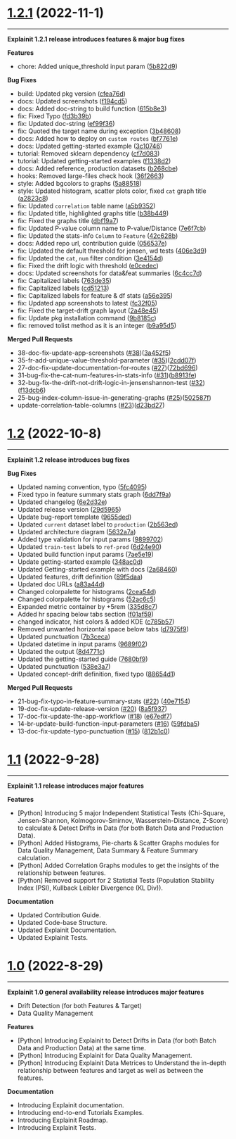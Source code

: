 # [1.2.1](https://github.com/katonic-dev/explainit) (2022-11-1)

---

**Explainit 1.2.1 release introduces features & major bug fixes**

**Features**

- chore: Added unique_threshold input param ([5b822d9](https://github.com/katonic-dev/explainit/pull/41/commits/5b822d959531bc0d52010f534d87340f4477c570))

**Bug Fixes**

- build: Updated pkg version ([cfea76d](https://github.com/katonic-dev/explainit/pull/41/commits/cfea76d7c9ad3040e65cef62737b2d2991bd7b16))
- docs: Updated screenshots ([f194cd5](https://github.com/katonic-dev/explainit/pull/41/commits/f194cd5acf05063af1a48238c3dffbe0bed2419a))
- docs: Added doc-string to build function ([615b8e3](https://github.com/katonic-dev/explainit/pull/41/commits/615b8e3b2178f3e705c9cb83c3840774e4b91588))
- fix: Fixed Typo ([fd3b39b](https://github.com/katonic-dev/explainit/pull/41/commits/fd3b39b70007a698fa332c954a08f63eb460441a))
- fix: Updated doc-string ([ef99f36](https://github.com/katonic-dev/explainit/pull/41/commits/ef99f3615e23725a0b32e638c913ea71ef0ec5bd))
- fix: Quoted the target name during exception ([3b48608](https://github.com/katonic-dev/explainit/pull/41/commits/3b486087ff15ae043ccc24912cd6d12426228e9e))
- docs: Added how to deploy on `custom routes` ([bf7761e](https://github.com/katonic-dev/explainit/pull/41/commits/bf7761ec412a42f3b4a21a820233df18a17d020b))
- docs: Updated getting-started example ([3c10746](https://github.com/katonic-dev/explainit/pull/41/commits/3c10746186b685f8fcd95c90d41d1eb8680dfac5))
- tutorial: Removed sklearn dependency ([cf7d083](https://github.com/katonic-dev/explainit/pull/41/commits/cf7d08370071b34e831ea61a435b92dbc62446f8))
- tutorial: Updated getting-started examples ([f1338d2](https://github.com/katonic-dev/explainit/pull/41/commits/f1338d28a6228c468f1783676a93484532279d63))
- docs: Added reference, production datasets ([b268cbe](https://github.com/katonic-dev/explainit/pull/41/commits/b268cbe55c14ac3063bfdbc6577384cf35183b4d))
- hooks: Removed large-files check hook ([36f2663](https://github.com/katonic-dev/explainit/pull/41/commits/36f266352fd15d59f9d7abbcde25b85a9509fda6))
- style: Added bgcolors to graphs ([5a88518](https://github.com/katonic-dev/explainit/pull/41/commits/5a885187b52f63a0278baa0d43c339af8ad87165))
- style: Updated histogram, scatter plots color, fixed `cat` graph title ([a2823c8](https://github.com/katonic-dev/explainit/pull/41/commits/a2823c8ccb2ea69f1edc8ed8bcb0cba85b081dc5))
- fix: Updated `correlation` table name ([a5b9352](https://github.com/katonic-dev/explainit/pull/41/commits/a5b9352d90ade1b4044cb691a5e5a499ab192717))
- fix: Updated title, highlighted graphs title ([b38b449](https://github.com/katonic-dev/explainit/pull/41/commits/b38b4496f8d54027c5ff5623a79ab2bc09ee0280))
- fix: Fixed the graphs title ([dbf19a7](https://github.com/katonic-dev/explainit/pull/41/commits/dbf19a7aaee64e2959d3a2f270533820e77b4181))
- fix: Updated P-value column name to P-value/Distance ([7e6f7cb](https://github.com/katonic-dev/explainit/pull/41/commits/7e6f7cb28bc9bfc6021c2e025b482008adf717f5))
- fix: Updated the stats-info `Column` to `Feature` ([42c628b](https://github.com/katonic-dev/explainit/pull/41/commits/42c628b707682dfe4cff98ed03ba5fefa487ae23))
- docs: Added repo url, contribution guide ([056537e](https://github.com/katonic-dev/explainit/pull/41/commits/056537e48a136c2ee6d11cd6f4b0426f707bfdbd))
- fix: Updated the default threshold for jensen, wd tests ([406e3d9](https://github.com/katonic-dev/explainit/pull/41/commits/406e3d9a614494ac33aa5c5150b348e19230241a))
- fix: Updated the `cat`, `num` filter condition ([3e4154d](https://github.com/katonic-dev/explainit/pull/41/commits/3e4154d7dc0ec041325fa5976f5e0c14bae8dc9b))
- fix: Fixed the drift logic with threshold ([e0cedec](https://github.com/katonic-dev/explainit/pull/41/commits/e0cedeccf1aadfdc2f16d2c88aaa2f36dcbff1e3))
- docs: Updated screenshots for data&feat summaries ([6c4cc7d](https://github.com/katonic-dev/explainit/pull/41/commits/6c4cc7d95bea4744832539100de26e89e6951fe4))
- fix: Capitalized labels ([763de35](https://github.com/katonic-dev/explainit/pull/41/commits/763de356466b760d6a7a7d83a29618b194287517))
- fix: Capitalized labels ([cd51213](https://github.com/katonic-dev/explainit/pull/41/commits/cd51213a57bbcca5527a5279ed634b02eee46f0a))
- fix: Capitalized labels for feature & df stats ([a56e395](https://github.com/katonic-dev/explainit/pull/41/commits/a56e39503efdd313a97d8a738ffcd5e8f23279da))
- fix: Updated app screenshots to latest ([fc32f05](https://github.com/katonic-dev/explainit/pull/41/commits/fc32f05c6b38ae29b73f11c8c935554f8bca5bd9))
- fix: Fixed the target-drift graph layout ([2a48e45](https://github.com/katonic-dev/explainit/pull/41/commits/2a48e4567d9e52f2dd4b9a2b9c553e46fa8ad0bd))
- fix: Update pkg installation command ([9b8185c](https://github.com/katonic-dev/explainit/pull/41/commits/9b8185c0f14f0f84e15f16abf64d6cb28fede95e))
- fix: removed tolist method as it is an integer ([b9a95d5](https://github.com/katonic-dev/explainit/pull/41/commits/b9a95d55bdd0a3ce5c44d97fb9c0525066735e95))

**Merged Pull Requests**

- 38-doc-fix-update-app-screenshots ([#38](https://github.com/katonic-dev/explainit/issues/38))([3a452f5](https://github.com/katonic-dev/explainit/pull/41/commits/3a452f58e9acaaf554f67ff4124a68b50f90f491))
- 35-fr-add-unique-value-threshold-parameter ([#35](https://github.com/katonic-dev/explainit/issues/35))([2cdd07f](https://github.com/katonic-dev/explainit/pull/41/commits/2cdd07f7d3945275859b933e63bb12ab19fcada9))
- 27-doc-fix-update-documentation-for-routes ([#27](https://github.com/katonic-dev/explainit/issues/27))([72bd696](https://github.com/katonic-dev/explainit/pull/41/commits/72bd696e4bd2c29be9cbaf1084441b74f0d5395e))
- 31-bug-fix-the-cat-num-features-in-stats-info ([#31](https://github.com/katonic-dev/explainit/issues/31))([b8913fe](https://github.com/katonic-dev/explainit/pull/41/commits/b8913fe552f8cfd0492eb38ceae721e762009084))
- 32-bug-fix-the-drift-not-drift-logic-in-jensenshannon-test ([#32](https://github.com/katonic-dev/explainit/issues/32))([f13dcb6](https://github.com/katonic-dev/explainit/pull/41/commits/f13dcb6db8cb889b3936e1ed8447b72353647fee))
- 25-bug-index-column-issue-in-generating-graphs ([#25](https://github.com/katonic-dev/explainit/issues/25))([502587f](https://github.com/katonic-dev/explainit/pull/41/commits/502587f2edb52486cd69ab7b84b24461a14a95df))
- update-correlation-table-columns ([#23](https://github.com/katonic-dev/explainit/issues/23))([d23bd27](https://github.com/katonic-dev/explainit/commit/d23bd273e7a55047fa052b396502a8086b2c74b6))


# [1.2](https://github.com/katonic-dev/explainit) (2022-10-8)

---

**Explainit 1.2 release introduces bug fixes**

**Bug Fixes**

- Updated naming convention, typo ([5fc4095]())
- Fixed typo in feature summary stats graph ([6dd7f9a](https://github.com/katonic-dev/explainit/commit/6dd7f9aa1a64376d460b11b1fe4f0295019d692f))
- Updated changelog ([6e2d32e](https://github.com/katonic-dev/explainit/commit/6e2d32e915ac1d8e7f3c574bfa69a740a9fb5e63))
- Updated release version ([29d5965](https://github.com/katonic-dev/explainit/commit/29d59652c3c57ef3e831effedc562f0f3d81f823))
- Update bug-report template ([9655ded](https://github.com/katonic-dev/explainit/commit/9655ded53bd1cec081841a75c0f97708d05a6cfb))
- Updated `current` dataset label to `production` ([2b563ed](https://github.com/katonic-dev/explainit/commit/2b563edb276790997f73039eb3cb8bf669fe7780))
- Updated architecture diagram ([5632a7a](https://github.com/katonic-dev/explainit/commit/5632a7aee061f1e17cc7506996c20c3d401380b0))
- Added type validation for input params ([9899702](https://github.com/katonic-dev/explainit/commit/9899702d18d571c3bdcc07cfcc10688318412d28))
- Updated `train-test` labels to `ref-prod` ([6d24e90](https://github.com/katonic-dev/explainit/commit/6d24e9000c95ae2644001f49a3f17add415cf5fb))
- Updated build function input params ([7ae5e19](https://github.com/katonic-dev/explainit/commit/7ae5e19f3a479812411e557f8538ece4e3681c3b))
- Update getting-started example ([348ac0d](https://github.com/katonic-dev/explainit/commit/348ac0ddc8f4ebf8d32ec796881e1567686d9c24))
- Updated Getting-started example with docs ([2a68460](https://github.com/katonic-dev/explainit/commit/2a68460782d08e882a9872d345006bf62fe41972))
- Updated features, drift definition ([89f5daa](https://github.com/katonic-dev/explainit/commit/89f5daaaf951b749ea469c27dfa77a167fba5631))
- Updated doc URLs ([a83a44d](https://github.com/katonic-dev/explainit/commit/a83a44db88d85f023fb14a87c7026cd9297e71a3))
- Changed colorpalette for histograms ([2cea54d](https://github.com/katonic-dev/explainit/commit/2cea54dfbe8bf012a5b2cdbdd01983a02636b352))
- Changed colorpalette for histograms ([52ac6c5](https://github.com/katonic-dev/explainit/commit/52ac6c53d2fc520291926fbbdae7c098ea227f0a))
- Expanded metric container by +5rem ([335d8c7](https://github.com/katonic-dev/explainit/commit/335d8c7113785ec94e491b7a3377f3e33204b67a))
- Added hr spacing below tabs section ([f01af59](https://github.com/katonic-dev/explainit/commit/f01af59486847e9a314ebe4c859266b94f8e7d5f))
- changed indicator, hist colors & added KDE ([c785b57](https://github.com/katonic-dev/explainit/commit/c785b57203b4eca1b876346cc0b8cb4f7cfea291))
- Removed unwanted horizontal space below tabs ([d7975f9](https://github.com/katonic-dev/explainit/commit/d7975f949cfb089d7df38336ac2c36306807cf97))
- Updated punctuation ([7b3ceca](https://github.com/katonic-dev/explainit/commit/7b3ceca4d15305d05a908278c946988acaabf290))
- Updated datetime in input params ([9689f02](https://github.com/katonic-dev/explainit/commit/9689f021e4610b6ab44535ab9b9948ba83d68195))
- Updated the output ([8d4771c](https://github.com/katonic-dev/explainit/commit/8d4771c24390f9fdf10658129c1511b7a1e5eca2))
- Updated the getting-started guide ([7680bf9](https://github.com/katonic-dev/explainit/commit/7680bf9db39418f58d90fe51cfebbf3eb8181315))
- Updated punctuation ([538e3a7](https://github.com/katonic-dev/explainit/commit/538e3a7e98c4f2b24ce472cb43c7384dd4169a94))
- Updated concept-drift definition, fixed typo ([88654d1](https://github.com/katonic-dev/explainit/commit/88654d13272dd4c4760cc426366e269055dbe8f9))


**Merged Pull Requests**

- 21-bug-fix-typo-in-feature-summary-stats ([#22](https://github.com/katonic-dev/explainit/pull/22)) ([40e7154](https://github.com/katonic-dev/explainit/commit/40e7154fb44482d6f91f4631b547df429fc84086))
- 19-doc-fix-update-release-version ([#20](https://github.com/katonic-dev/explainit/pull/20)) ([8a5f937](https://github.com/katonic-dev/explainit/commit/8a5f937f3a2c3ea9ce67a1ab7ad7ec8c371a4c18))
- 17-doc-fix-update-the-app-workflow ([#18](https://github.com/katonic-dev/explainit/pull/18)) ([e67edf7](https://github.com/katonic-dev/explainit/commit/e67edf7b15a6f0d7ffc73abd98455703142db826))
- 14-br-update-build-function-input-parameters ([#16](https://github.com/katonic-dev/explainit/pull/16)) ([59fdba5](https://github.com/katonic-dev/explainit/commit/59fdba5c4f74fc4a8a0c86262c2bad126388205b))
- 13-doc-fix-update-typo-punctuation ([#15](https://github.com/katonic-dev/explainit/pull/15)) ([812b1c0](https://github.com/katonic-dev/explainit/commit/812b1c0399dfb5c603406289560cbd095c1b4d7f))


# [1.1](https://github.com/katonic-dev/explainit) (2022-9-28)

---

**Explainit 1.1 release introduces major features**

**Features**

- [Python] Introducing 5 major Independent Statistical Tests (Chi-Square, Jensen-Shannon, Kolmogorov-Smirnov, Wasserstein-Distance, Z-Score) to calculate & Detect Drifts in Data (for both Batch Data and Production Data).
- [Python] Added Histograms, Pie-charts & Scatter Graphs modules for Data Quality Management, Data Summary & Feature Summary calculation.
- [Python] Added Correlation Graphs modules to get the insights of the relationship between features.
- [Python] Removed support for 2 Statistial Tests (Population Stability Index (PSI), Kullback Leibler Divergence (KL Div)).

**Documentation**

- Updated Contribution Guide.
- Updated Code-base Structure.
- Updated Explainit Documentation.
- Updated Explainit Tests.


# [1.0](https://github.com/katonic-dev/explainit) (2022-8-29)

---

**Explainit 1.0 general availability release introduces major features**

- Drift Detection (for both Features & Target)
- Data Quality Management

**Features**

- [Python] Introducing Explainit to Detect Drifts in Data (for both Batch Data and Production Data) at the same time.
- [Python] Introducing Explainit for Data Quality Management.
- [Python] Introducing Explainit Data Metrices to Understand the in-depth relationship between features and target as well as between the features.

**Documentation**

- Introducing Explainit documentation.
- Introducing end-to-end Tutorials Examples.
- Introducing Explainit Roadmap.
- Introducing Explainit Tests.
